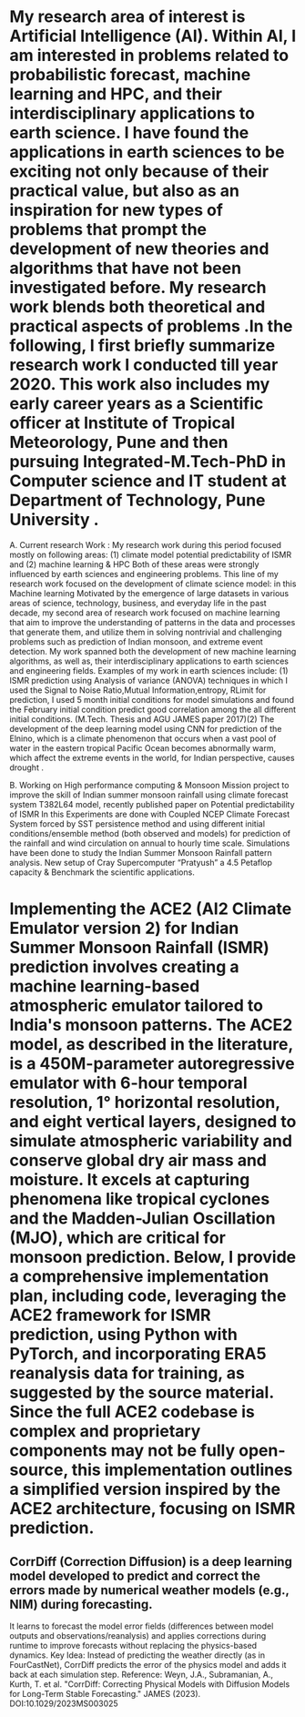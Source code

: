 # My research area of interest is Artificial Intelligence (AI). Within AI, I am interested in problems related to probabilistic forecast, machine learning and HPC, and their interdisciplinary applications to earth  science. I have found the applications in earth sciences to be exciting not only because of their practical value, but also as an inspiration for new types of problems that prompt the development of new theories and algorithms that have not been investigated before. My research work blends both theoretical and practical aspects of problems .In the following, I first briefly summarize research work I conducted till year 2020. This work also includes my early career years as a Scientific officer at  Institute of Tropical Meteorology, Pune and then pursuing Integrated-M.Tech-PhD in Computer science and IT student at Department of Technology, Pune University . 
A. Current research Work : My research work during this period focused mostly on following areas: (1) climate model potential predictability of  ISMR and (2) machine learning & HPC Both of these areas were strongly influenced by earth sciences and engineering problems. This line of my research work focused on the development of climate science model: in this Machine learning Motivated by the emergence of large datasets in various areas of science, technology, business, and everyday life in the past decade, my second area of research work focused on machine learning that aim to improve the understanding of patterns in the data and processes that generate them, and utilize them in solving nontrivial and challenging problems such as prediction of Indian monsoon, and extreme event detection. My work spanned both the development of new machine learning algorithms, as well as, their interdisciplinary applications to earth sciences and engineering fields. Examples of my work in earth sciences include: (1)  ISMR prediction using Analysis of variance (ANOVA) techniques in which I used the Signal to Noise Ratio,Mutual Information,entropy, RLimit for prediction, I used 5 month initial conditions for model simulations and found the February initial condition predict good correlation among the all different initial conditions. (M.Tech. Thesis and AGU JAMES paper 2017)(2) The development of the deep learning model using CNN for prediction of the Elnino, which is a climate phenomenon that occurs when a vast pool of water in the eastern tropical Pacific Ocean becomes abnormally warm, which affect the extreme events in the world, for Indian perspective, causes drought .

B.  Working on High performance computing & Monsoon Mission project to improve the skill of Indian summer monsoon rainfall using climate forecast system T382L64 model, recently published paper on Potential predictability of ISMR In this Experiments are done with Coupled NCEP Climate Forecast System forced by SST persistence method and using different initial conditions/ensemble method (both observed and models) for prediction of the rainfall and wind circulation on annual to hourly time scale. Simulations have been done to study the Indian Summer Monsoon Rainfall pattern analysis.
New setup of Cray Supercomputer “Pratyush” a 4.5 Petaflop capacity & Benchmark the scientific applications.
# Implementing the ACE2 (AI2 Climate Emulator version 2) for Indian Summer Monsoon Rainfall (ISMR) prediction involves creating a machine learning-based atmospheric emulator tailored to India's monsoon patterns. The ACE2 model, as described in the literature, is a 450M-parameter autoregressive emulator with 6-hour temporal resolution, 1° horizontal resolution, and eight vertical layers, designed to simulate atmospheric variability and conserve global dry air mass and moisture. It excels at capturing phenomena like tropical cyclones and the Madden-Julian Oscillation (MJO), which are critical for monsoon prediction. Below, I provide a comprehensive implementation plan, including code, leveraging the ACE2 framework for ISMR prediction, using Python with PyTorch, and incorporating ERA5 reanalysis data for training, as suggested by the source material. Since the full ACE2 codebase is complex and proprietary components may not be fully open-source, this implementation outlines a simplified version inspired by the ACE2 architecture, focusing on ISMR prediction.

## CorrDiff (Correction Diffusion) is a deep learning model developed to predict and correct the errors made by numerical weather models (e.g., NIM) during forecasting.
It learns to forecast the model error fields (differences between model outputs and observations/reanalysis) and applies corrections during runtime to improve forecasts without replacing the physics-based dynamics.
Key Idea:
Instead of predicting the weather directly (as in FourCastNet), CorrDiff predicts the error of the physics model and adds it back at each simulation step.
Reference:
Weyn, J.A., Subramanian, A., Kurth, T. et al. "CorrDiff: Correcting Physical Models with Diffusion Models for Long-Term Stable Forecasting." JAMES (2023). DOI:10.1029/2023MS003025
